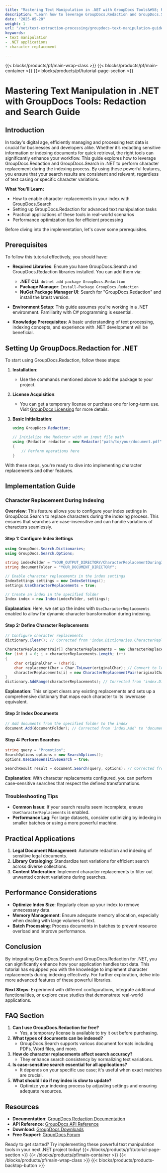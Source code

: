 ```yaml
---
title: "Mastering Text Manipulation in .NET with GroupDocs Tools&#58; Redaction and Search Guide"
description: "Learn how to leverage GroupDocs.Redaction and GroupDocs.Search for efficient text manipulation and indexing in .NET applications. Enhance search accuracy and manage sensitive information seamlessly."
date: "2025-05-20"
weight: 1
url: "/net/text-extraction-processing/groupdocs-text-manipulation-guide-net/"
keywords:
- text manipulation
- .NET applications
- character replacement

---
```


{{< blocks/products/pf/main-wrap-class >}}
{{< blocks/products/pf/main-container >}}
{{< blocks/products/pf/tutorial-page-section >}}
# Mastering Text Manipulation in .NET with GroupDocs Tools: Redaction and Search Guide

## Introduction

In today's digital age, efficiently managing and processing text data is crucial for businesses and developers alike. Whether it’s redacting sensitive information or indexing documents for quick retrieval, the right tools can significantly enhance your workflow. This guide explores how to leverage GroupDocs.Redaction and GroupDocs.Search in .NET to perform character replacement during the indexing process. By using these powerful features, you ensure that your search results are consistent and relevant, regardless of text casing or specific character variations.

**What You'll Learn:**
- How to enable character replacements in your index with GroupDocs.Search
- Setting up GroupDocs.Redaction for advanced text manipulation tasks
- Practical applications of these tools in real-world scenarios
- Performance optimization tips for efficient processing

Before diving into the implementation, let's cover some prerequisites.

## Prerequisites

To follow this tutorial effectively, you should have:

- **Required Libraries**: Ensure you have GroupDocs.Search and GroupDocs.Redaction libraries installed. You can add them via:
  - **.NET CLI**: `dotnet add package GroupDocs.Redaction`
  - **Package Manager**: `Install-Package GroupDocs.Redaction`
  - **NuGet Package Manager UI**: Search for "GroupDocs.Redaction" and install the latest version.

- **Environment Setup**: This guide assumes you're working in a .NET environment. Familiarity with C# programming is essential.

- **Knowledge Prerequisites**: A basic understanding of text processing, indexing concepts, and experience with .NET development will be beneficial.

## Setting Up GroupDocs.Redaction for .NET

To start using GroupDocs.Redaction, follow these steps:

1. **Installation**:
   - Use the commands mentioned above to add the package to your project.
   
2. **License Acquisition**:
   - You can get a temporary license or purchase one for long-term use. Visit [GroupDocs Licensing](https://purchase.groupdocs.com/temporary-license/) for more details.

3. **Basic Initialization**:
   ```csharp
   using GroupDocs.Redaction;

   // Initialize the Redactor with an input file path
   using (Redactor redactor = new Redactor("path/to/your/document.pdf"))
   {
       // Perform operations here
   }
   ```

With these steps, you're ready to dive into implementing character replacements and other features.

## Implementation Guide

### Character Replacement During Indexing

**Overview**: This feature allows you to configure your index settings in GroupDocs.Search to replace characters during the indexing process. This ensures that searches are case-insensitive and can handle variations of characters seamlessly.

#### Step 1: Configure Index Settings
```csharp
using GroupDocs.Search.Dictionaries;
using GroupDocs.Search.Options;

string indexFolder = "YOUR_OUTPUT_DIRECTORY/CharacterReplacementDuringIndexing";
string documentFolder = "YOUR_DOCUMENT_DIRECTORY";

// Enable character replacements in the index settings
IndexSettings settings = new IndexSettings();
settings.UseCharacterReplacements = true;

// Create an index in the specified folder
Index index = new Index(indexFolder, settings);
```
**Explanation**: Here, we set up the index with `UseCharacterReplacements` enabled to allow for dynamic character transformation during indexing.

#### Step 2: Define Character Replacements
```csharp
// Configure character replacements
dictionary.Clear(); // Corrected from 'index.Dictionaries.CharacterReplacements.Clear()' to 'dictionary.Clear()'

CharacterReplacementPair[] characterReplacements = new CharacterReplacementPair[Char.MaxValue + 1];
for (int i = 0; i < characterReplacements.Length; i++)
{
    char originalChar = (char)i;
    char replacementChar = Char.ToLower(originalChar); // Convert to lowercase
    characterReplacements[i] = new CharacterReplacementPair(originalChar, replacementChar);
}
dictionary.AddRange(characterReplacements); // Corrected from 'index.Dictionaries.CharacterReplacements.AddRange' to 'dictionary.AddRange'
```
**Explanation**: This snippet clears any existing replacements and sets up a comprehensive dictionary that maps each character to its lowercase equivalent.

#### Step 3: Index Documents
```csharp
// Add documents from the specified folder to the index
document.Add(documentFolder); // Corrected from 'index.Add' to 'document.Add'
```

#### Step 4: Perform Searches
```csharp
string query = "Promotion";
SearchOptions options = new SearchOptions();
options.UseCaseSensitiveSearch = true;

SearchResult result = document.Search(query, options); // Corrected from 'index.Search' to 'document.Search'
```
**Explanation**: With character replacements configured, you can perform case-sensitive searches that respect the defined transformations.

### Troubleshooting Tips
- **Common Issue**: If your search results seem incomplete, ensure `UseCharacterReplacements` is enabled.
- **Performance Lag**: For large datasets, consider optimizing by indexing in smaller batches or using a more powerful machine.

## Practical Applications

1. **Legal Document Management**: Automate redaction and indexing of sensitive legal documents.
2. **Library Cataloging**: Standardize text variations for efficient search across diverse collections.
3. **Content Moderation**: Implement character replacements to filter out unwanted content variations during searches.

## Performance Considerations
- **Optimize Index Size**: Regularly clean up your index to remove unnecessary data.
- **Memory Management**: Ensure adequate memory allocation, especially when dealing with large volumes of text.
- **Batch Processing**: Process documents in batches to prevent resource overload and improve performance.

## Conclusion

By integrating GroupDocs.Search and GroupDocs.Redaction for .NET, you can significantly enhance how your application handles text data. This tutorial has equipped you with the knowledge to implement character replacements during indexing effectively. For further exploration, delve into more advanced features of these powerful libraries.

**Next Steps**: Experiment with different configurations, integrate additional functionalities, or explore case studies that demonstrate real-world applications.

## FAQ Section

1. **Can I use GroupDocs.Redaction for free?**
   - Yes, a temporary license is available to try it out before purchasing.
2. **What types of documents can be indexed?**
   - GroupDocs.Search supports various document formats including PDFs, Word files, and more.
3. **How do character replacements affect search accuracy?**
   - They enhance search consistency by normalizing text variations.
4. **Is case-sensitive search essential for all applications?**
   - It depends on your specific use case; it's useful when exact matches are crucial.
5. **What should I do if my index is slow to update?**
   - Optimize your indexing process by adjusting settings and ensuring adequate resources.

## Resources
- **Documentation**: [GroupDocs Redaction Documentation](https://docs.groupdocs.com/search/net/)
- **API Reference**: [GroupDocs API Reference](https://reference.groupdocs.com/redaction/net)
- **Download**: [GroupDocs Downloads](https://releases.groupdocs.com/search/net/)
- **Free Support**: [GroupDocs Forum](https://forum.groupdocs.com/c/search/10)

Ready to get started? Try implementing these powerful text manipulation tools in your next .NET project today!
{{< /blocks/products/pf/tutorial-page-section >}}
{{< /blocks/products/pf/main-container >}}
{{< /blocks/products/pf/main-wrap-class >}}
{{< blocks/products/products-backtop-button >}}